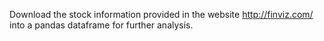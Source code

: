 Download the stock information provided in the website http://finviz.com/ into a pandas dataframe for further analysis.
      
        
         
       
    
    
      
  
  
 
 
 
 
